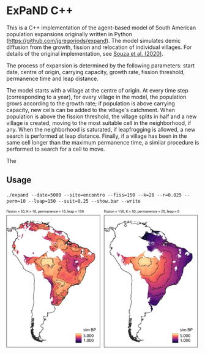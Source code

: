 # ExPaND C++

This is a C++ implementation of the agent-based model of South American population expansions originally written in Python (<a>https://github.com/jgregoriods/expand</a>). The model simulates demic diffusion from the growth, fission and relocation of individual villages. For details of the original implementation, see <a href=" https://doi.org/10.1371/journal.pone.0232367">Souza et al. (2020)</a>.

The process of expansion is determined by the following parameters: start date, centre of origin, carrying capacity, growth rate, fission threshold, permanence time and leap distance.

The model starts with a village at the centre of origin. At every time step (corresponding to a year), for every village in the model, the population grows according to the growth rate; if population is above carrying capacity, new cells can be added to the village's catchment. When population is above the fission threshold, the village splits in half and a new village is created, moving to the most suitable cell in the neighborhood, if any. When the neighborhood is saturated, if leapfrogging is allowed, a new search is performed at leap distance. Finally, if a village has been in the same cell longer than the maximum permanence time, a similar procedure is performed to search for a cell to move.

The 

## Usage

```
./expand --date=5000 --site=encontro --fiss=150 --k=20 --r=0.025 --perm=10 --leap=150 --suit=0.25 --show.bar --write
```

<img src="img/abmc.jpg" width="500">